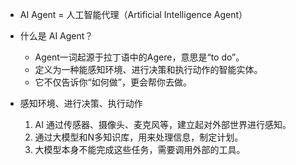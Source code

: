 - AI Agent = 人工智能代理（Artificial Intelligence Agent）
- 什么是 AI Agent？
    - Agent一词起源于拉丁语中的Agere，意思是“to do”。
    - 定义为一种能感知环境、进行决策和执行动作的智能实体。
    - 它不仅告诉你“如何做”，更会帮你去做。

- 感知环境、进行决策、执行动作
    1. AI 通过传感器、摄像头、麦克风等，建立起对外部世界进行感知。
    2. 通过大模型和N多知识库，用来处理信息，制定计划。
    3. 大模型本身不能完成这些任务，需要调用外部的工具。